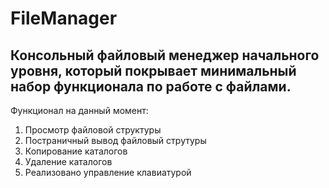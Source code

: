 # FileManager
Консольный файловый менеджер начального уровня, который покрывает минимальный набор функционала по работе с файлами.
---
Функционал на данный момент:
1) Просмотр файловой структуры
2) Постраничный вывод файловый струтуры
3) Копирование каталогов
4) Удаление каталогов
5) Реализовано управление клавиатурой
